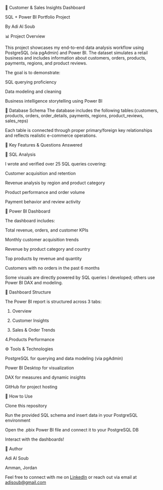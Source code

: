 🛒 Customer & Sales Insights Dashboard

SQL + Power BI Portfolio Project

By Adi Al Soub

📊 Project Overview

This project showcases my end-to-end data analysis workflow using PostgreSQL (via pgAdmin) and Power BI. The dataset simulates a retail business and includes information about customers, orders, products, payments, regions, and product reviews.

The goal is to demonstrate:

SQL querying proficiency

Data modeling and cleaning

Business intelligence storytelling using Power BI

🧩 Database Schema
The database includes the following tables:(customers, products, orders, order_details, payments, regions, product_reviews, sales_reps)

Each table is connected through proper primary/foreign key relationships and reflects realistic e-commerce operations.

📁 Key Features & Questions Answered

🔹 SQL Analysis

I wrote and verified over 25 SQL queries covering:

Customer acquisition and retention

Revenue analysis by region and product category

Product performance and order volume

Payment behavior and review activity

🔹 Power BI Dashboard

The dashboard includes:

Total revenue, orders, and customer KPIs

Monthly customer acquisition trends

Revenue by product category and country

Top products by revenue and quantity

Customers with no orders in the past 6 months

Some visuals are directly powered by SQL queries I developed; others use Power BI DAX and modeling.

📌 Dashboard Structure

The Power BI report is structured across 3 tabs:

1.  Overview

2. Customer Insights

3. Sales & Order Trends

4.Products Performance

⚙️ Tools & Technologies

PostgreSQL for querying and data modeling (via pgAdmin)

Power BI Desktop for visualization

DAX for measures and dynamic insights

GitHub for project hosting

🚀 How to Use

Clone this repository

Run the provided SQL schema and insert data in your PostgreSQL environment

Open the .pbix Power BI file and connect it to your PostgreSQL DB

Interact with the dashboards!

👤 Author

Adi Al Soub

Amman, Jordan

Feel free to connect with me on [LinkedIn](https://www.linkedin.com/in/adi-soub-488428111/) or reach out via email at adisoub@gmail.com
